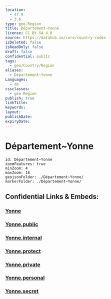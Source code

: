 ```yaml
---
location:
  - 47.9
  - 3.6
type: geo-Region
title: Département~Yonne
license: CC BY-SA 4.0
source: https://datahub.io/core/country-codes
isDeleted: false
isReadOnly: false
draft: false
confidential: public
tags:
  - geo/Country/Region
aliases:
  - Département~Yonne
Languages:
  - de
cssclasses:
  - geo-Region
publish: true
linkTitle:
keywords:
layout:
publishDate:
expiryDate:
---
```


# Département~Yonne

```leaflet
id: Département~Yonne
zoomFeatures: true 
minZoom: 4 
maxZoom: 18
geojsonFolder: ./Département~Yonne/
markerFolder: ./Département~Yonne/
```


## Confidential Links & Embeds: 

### [Yonne](/_Standards/Earth/Continent/Europe/Europe~West/France/regions~France/Bourgogne-Franche-Comté/departments~Bourgogne-Franche-Comté/Yonne.md) 

### [Yonne.public](/_public/Earth/Continent/Europe/Europe~West/France/regions~France/Bourgogne-Franche-Comté/departments~Bourgogne-Franche-Comté/Yonne.public.md) 

### [Yonne.internal](/_internal/Earth/Continent/Europe/Europe~West/France/regions~France/Bourgogne-Franche-Comté/departments~Bourgogne-Franche-Comté/Yonne.internal.md) 

### [Yonne.protect](/_protect/Earth/Continent/Europe/Europe~West/France/regions~France/Bourgogne-Franche-Comté/departments~Bourgogne-Franche-Comté/Yonne.protect.md) 

### [Yonne.private](/_private/Earth/Continent/Europe/Europe~West/France/regions~France/Bourgogne-Franche-Comté/departments~Bourgogne-Franche-Comté/Yonne.private.md) 

### [Yonne.personal](/_personal/Earth/Continent/Europe/Europe~West/France/regions~France/Bourgogne-Franche-Comté/departments~Bourgogne-Franche-Comté/Yonne.personal.md) 

### [Yonne.secret](/_secret/Earth/Continent/Europe/Europe~West/France/regions~France/Bourgogne-Franche-Comté/departments~Bourgogne-Franche-Comté/Yonne.secret.md)

